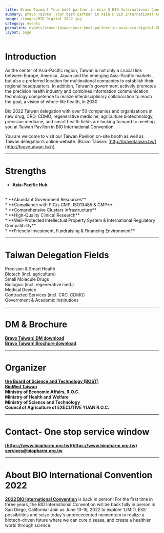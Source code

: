 ```yaml
---
title: Bravo Taiwan! Your best partner in Asia @ BIO International Convention 2022
summary: Bravo Taiwan! Your best partner in Asia @ BIO International Convention 2022
image: /images/BIO Digital 2022.jpg
category: events
permalink: events/bravo-taiwan-your-best-partner-in-asia-bio-digital-2022/
layout: page
---
```

# **Introduction**
As the center of Asia-Pacific region, Taiwan is not only a crucial link between Europe, America, Japan and the emerging Asia-Pacific markets, but also a preferred location for multinational companies to establish their regional headquarters. In addition, Taiwan's government actively promotes the precision health industry and combines information communication technology competence to realize interdisciplinary collaboration to reach the goal, a vision of whole-life health, in 2030.

Bio 2022 Taiwan delegation with over 50 companies and organizations in new drug, CRO, CDMO, regenerative medicine, agriculture biotechnology, precision medicine, and smart health fields are looking forward to meeting you at Taiwan Pavilion in BIO International Convention. 

You are welcome to visit our Taiwan Pavilion on-site booth as well as Taiwan delegation’s online website. (Bravo Taiwan: [http://bravotaiwan.tw/](http://bravotaiwan.tw/)).

---
# **Strengths**
* **Asia-Pacific Hub**
<br/>
* **Abundant Government Resources**
<br/>
* **Compliance with PIC/s GMP, ISO13485 & GMP**
<br/>
* **Comprehensive Clusters Infrastructure** 
<br/>
* **High-Quality Clinical Research** 
<br/>
* **Well-Protected Intellectual Property System & International Regulatory Compatibility** 
<br/>
* **Friendly Investment, Fundraising & Financing Environment** 

---
# **Taiwan Delegation Fields**
Precision & Smart Health
<br/>
Biotech (incl. agriculture)
<br/>
Small Molecule Drugs
<br/>
Biologics (incl. regenerative med.)
<br/>
Medical Device
<br/>
Contracted Services (incl. CRO, CDMO)
<br/>
Government & Academic Institutions

---
# **DM & Brochure**
**[Bravo Taiwan! DM download](https://www.bravotaiwan.tw/images/dm_download1.pdf)**
<br/>
**[Bravo Taiwan! Brochure download](https://www.bravotaiwan.tw/images/Brochure_download.pdf)**

---
# **Organizer**
**[the Board of Science and Technology (BOST)](https://bost.ey.gov.tw/)**   
**[BioMed Taiwan](https://bio.taiwan.gov.tw/index.html)**
<br/>
**Ministry of Economic Affairs, R.O.C.**
<br/>
**Ministry of Health and Welfare**
<br/>
**Ministry of Science and Technology**
<br/>
**Council of Agriculture of EXECUTIVE YUAN R.O.C.**

---
# **Contact- One stop service window**

**[https://www.biopharm.org.tw](https://www.biopharm.org.tw)** 
<br/>
**[services@biopharm.org.tw](mailto:services@biopharm.org.tw)**  

---
# **About BIO International Convention 2022**
**[2022 BIO International Convention](https://www.bio.org/events/bio-international-convention)** is back in person!
For the first time in three years, the BIO International Convention will be back fully in person in San Diego, California! Join us June 13-16, 2022 to explore ‘LIMITLESS’ possibilities and seize today's unprecedented momentum to realize a biotech-driven future where we can cure disease, and create a healthier world through science.
